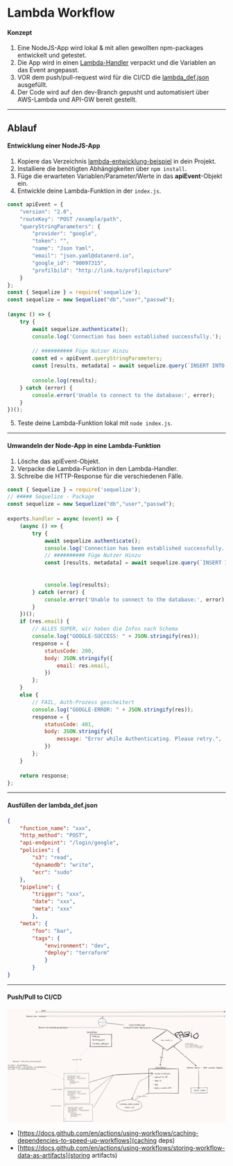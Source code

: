 # Lambda Workflow
#### Konzept
1. Eine NodeJS-App wird lokal & mit allen gewollten npm-packages entwickelt und getestet.
2. Die App wird in einen [Lambda-Handler](#umwandeln-der-node-app-in-eine-lambda-funktion) verpackt und die Variablen an das Event angepasst.
3. VOR dem push/pull-request wird für die CI/CD die [lambda_def.json](#ausfüllen-der-lambda_defjson) ausgefüllt.
4. Der Code wird auf den dev-Branch gepusht und automatisiert über AWS-Lambda und API-GW bereit gestellt.

------
## Ablauf
#### Entwicklung einer NodeJS-App
1. Kopiere das Verzeichnis [lambda-entwicklung-beispiel](./lambda-entwicklung-beispiel) in dein Projekt.
2. Installiere die benötigten Abhängigkeiten über `npm install`.
3. Füge die erwarteten Variablen/Parameter/Werte in das **apiEvent**-Objekt ein.
4. Entwickle deine Lambda-Funktion in der `index.js`.
```javascript
const apiEvent = {
    "version": "2.0",
    "routeKey": "POST /example/path",
    "queryStringParameters": {
        "provider": "google",
        "token": "", 
        "name": "Json Yaml",
        "email": "json.yaml@datanerd.io",
        "google_id": "90097315",
        "profilbild": "http://link.to/profilepicture"
    }
};
const { Sequelize } = require('sequelize');
const sequelize = new Sequelize("db","user","passwd");

(async () => {
    try {
        await sequelize.authenticate();
        console.log('Connection has been established successfully.');

        // ########## Füge Nutzer Hinzu
        const ed = apiEvent.queryStringParameters;
        const [results, metadata] = await sequelize.query(`INSERT INTO Nutzer (Name, Email, Google_id, Profilbild) VALUES ('${ ed.name }', '${ ed.email }', '${ ed.google_id }', '${ ed.profilbild }')`);

        console.log(results);
    } catch (error) {
        console.error('Unable to connect to the database:', error);
    }
})();
```

5. Teste deine Lambda-Funktion lokal mit `node index.js`.

------
#### Umwandeln der Node-App in eine Lambda-Funktion
1. Lösche das apiEvent-Objekt.
2. Verpacke die Lambda-Funktion in den Lambda-Handler.
3. Schreibe die HTTP-Response für die verschiedenen Fälle.

```javascript
const { Sequelize } = require('sequelize');
// ##### Sequelize - Package
const sequelize = new Sequelize("db","user","passwd");

exports.handler = async (event) => {
    (async () => {
        try {
            await sequelize.authenticate();
            console.log('Connection has been established successfully.');
            // ########## Füge Nutzer Hinzu
            const [results, metadata] = await sequelize.query(`INSERT INTO Nutzer (Name, Email, Google_id, Profilbild) VALUES ('${ ed.name }', '${ ed.email }', '${ ed.google_id }', '${ ed.profilbild }')`);


            console.log(results);
        } catch (error) {
            console.error('Unable to connect to the database:', error);
        }
    })();
    if (res.email) {
        // ALLES SUPER, wir haben die Infos nach Schema
        console.log("GOOGLE-SUCCESS: " + JSON.stringify(res));
        response = {
            statusCode: 200,
            body: JSON.stringify({
                email: res.email,
            })
        };
    }
    else {
        // FAIL, Auth-Prozess gescheitert
        console.log("GOOGLE-ERROR: " + JSON.stringify(res));
        response = {
            statusCode: 401,
            body: JSON.stringify({
                message: "Error while Authenticating. Please retry.",
            })
        };
    }

    return response;
};
```

------
#### Ausfüllen der lambda_def.json
```json
{
    "function_name": "xxx",
    "http_method": "POST",
    "api-endpoint": "/login/google",
    "policies": {
        "s3": "read",
        "dynamodb": "write",
        "ecr": "sudo"
    },
    "pipeline": {
        "trigger": "xxx",
        "date": "xxx",
        "meta": "xxx"
        },
    "meta": { 
        "foo": "bar",
        "tags": {
            "environment": "dev",
            "deploy": "terraform"
            } 
        }
}
```

------
#### Push/Pull to CI/CD
![CI/CD Workflow](./abschlussprojekt_backend_deploy.png)
- [https://docs.github.com/en/actions/using-workflows/caching-dependencies-to-speed-up-workflows](caching deps)
- [https://docs.github.com/en/actions/using-workflows/storing-workflow-data-as-artifacts](storing artifacts)